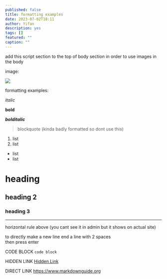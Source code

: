 ```yaml
---
published: false
title: formatting examples
date: 2023-07-02T18:11
author: Yifan
description: yes
tags: []
featured: ""
caption: ""
---
```


<script>
import Image from '$lib/components/Image.svelte'
</script>

add this script section to the top of body section in order to use images in the body

image:

<Image src="/src/content/uploads/stories-from-ww2.png" caption="this is a caption"/>

formatting examples:

*italic*

**bold**

***bolditalic***

> blockquote (kinda badly formatted so dont use this)

1. list
2. list

- list
- list

# heading

## heading 2

### heading 3

---
horizontal rule above (you cant see it in admin but it shows on actual site)

to directly make a new line end a line with 2 spaces  
then press enter

CODE BLOCK `code block`

HIDDEN LINK [Hidden Link](https://duckduckgo.com)

DIRECT LINK
<https://www.markdownguide.org>
